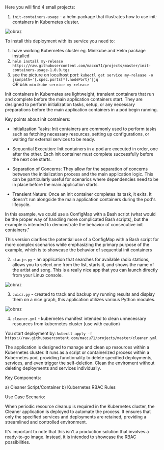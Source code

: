 Here you will find 4 small projects:

1) `init-containers-usage` - a helm package that illustrates how to use init-containers in Kubernetes cluster. 

![obraz](https://github.com/maccu71/projects/assets/51779238/d982af6a-e8ef-4a85-b30a-4619db6070a1)

To install this deployment with its service you need to:
1) have working Kubernetes cluster eg. Minikube and Helm package installed
2) `helm install my-release https://raw.githubusercontent.com/maccu71/projects/master/init-containers-usage-1.0.0.tgz`
3) see the picture on localhost port:  `kubectl get service my-release -o jsonpath='{.spec.ports[*].nodePort}'|jq`  
OR use: `minikube service my-release`

Init containers in Kubernetes are lightweight, transient containers that run and complete before the main application containers start. They are designed to perform initialization tasks, setup, or any necessary preparations before the main application containers in a pod begin running.

Key points about init containers:

- Initialization Tasks: Init containers are commonly used to perform tasks such as fetching necessary resources, setting up configurations, or waiting for external services to be ready.

- Sequential Execution: Init containers in a pod are executed in order, one after the other. Each init container must complete successfully before the next one starts.

- Separation of Concerns: They allow for the separation of concerns between the initialization process and the main application logic. This can be particularly useful for scenarios where dependencies need to be in place before the main application starts.

- Transient Nature: Once an init container completes its task, it exits. It doesn't run alongside the main application containers during the pod's lifecycle.

In this example, we could use a ConfigMap with a Bash script (what would be the proper way of handling more complicated Bash scripts), but the example is intended to demonstrate the behavior of consecutive init containers."

This version clarifies the potential use of a ConfigMap with a Bash script for more complex scenarios while emphasizing the primary purpose of the example, which is to showcase the behavior of sequential init containers

2) `stacje.py` - an application that searches for available radio stations, allows you to select one from the list, starts it, and shows the name of the artist and song. This is a really nice app that you can launch directly from your Linux console.

![obraz](https://github.com/maccu71/projects/assets/51779238/ed8fc9dc-b2ab-41fe-a0d5-b0b1d88a57f6)


3) `cwicz.py` - created to track and backup my running results and display them on a nice graph, this application utilizes various Python modules.
   
![obraz](https://github.com/maccu71/projects/assets/51779238/4cd59ca3-d49e-435e-a71b-6646fa46218e)


4) `cleaner.yml` - kubernetes manifest intended to clean unnecessary resources from kubernetes cluster (use with caution)

You start deployment by: `kubectl apply -f https://raw.githubusercontent.com/maccu71/projects/master/cleaner.yml`

The application is designed to manage and clean up resources within a Kubernetes cluster. It runs as a script or containerized process within a Kubernetes pod, providing functionality to delete specified deployments, services, and even trigger the self-deletion. Clean the enviroment without deleting deployments and services individually.

Key Components:

   a) Cleaner Script/Container
   b) Kubernetes RBAC Rules

Use Case Scenario:

When periodic resource cleanup is required in the Kubernetes cluster, the Cleaner application is deployed to automate the process. It ensures that only the specified services and deployments are retained, providing a streamlined and controlled environment.

It's important to note that this isn't a production solution that involves a ready-to-go image. Instead, it is intended to showcase the RBAC possibilities.
